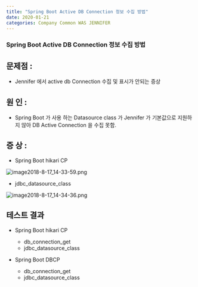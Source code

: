 ```yaml
---
title: "Spring Boot Active DB Connection 정보 수집 방법"
date: 2020-01-21 
categories: Company Common WAS JENNIFER
---
```

### Spring Boot Active DB Connection 정보 수집 방법

## 문제점 : 
   - Jennifer 에서 active db Connection 수집 및 표시가 안되는 증상

## 원   인 : 
   - Spring Boot 가 사용 하는 Datasource class 가 Jennifer 가 기본값으로 지원하지 않아 DB Active Connection 을 수집 못함.

## 증   상 : 
   - Spring Boot hikari CP

![image2018-8-17_14-33-59.png]({{site.url}}/image/image2018-8-17_14-33-59.png)

   - jdbc_datasource_class
   
![image2018-8-17_14-34-36.png]({{site.url}}/image/image2018-8-17_14-34-36.png)
## 테스트 결과
 - Spring Boot hikari CP
    - db_connection_get
    - jdbc_datasource_class
  
 - Spring Boot DBCP
    - db_connection_get
    - jdbc_datasource_class